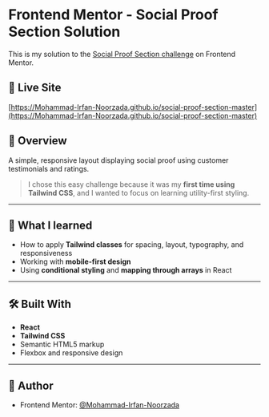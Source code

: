 # Frontend Mentor - Social Proof Section Solution

This is my solution to the [Social Proof Section challenge](https://www.frontendmentor.io/challenges/social-proof-section-6e0qTv_bA) on Frontend Mentor.

## 🔗 Live Site  
[https://Mohammad-Irfan-Noorzada.github.io/social-proof-section-master](https://Mohammad-Irfan-Noorzada.github.io/social-proof-section-master)

## 🚀 Overview

A simple, responsive layout displaying social proof using customer testimonials and ratings.

> I chose this easy challenge because it was my **first time using Tailwind CSS**, and I wanted to focus on learning utility-first styling.

---

## 🧠 What I learned

- How to apply **Tailwind classes** for spacing, layout, typography, and responsiveness
- Working with **mobile-first design**
- Using **conditional styling** and **mapping through arrays** in React

---

## 🛠️ Built With

- **React**
- **Tailwind CSS**
- Semantic HTML5 markup
- Flexbox and responsive design

---

## 📌 Author

- Frontend Mentor: [@Mohammad-Irfan-Noorzada](https://www.frontendmentor.io/profile/Mohammad-Irfan-Noorzada)
